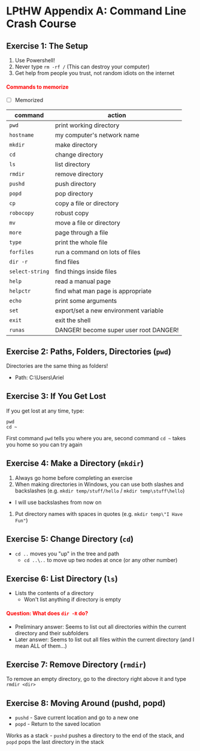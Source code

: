 # LPtHW Appendix A: Command Line Crash Course

## Exercise 1: The Setup

1. Use Powershell!
1. Never type `rm -rf /` (This can destroy your computer)
1. Get help from people you trust, not random idiots on the internet

#### <font color="red">Commands to memorize</font>
* [ ] Memorized

| command         | action                                 |
|-----------------|----------------------------------------|
| `pwd`           | print working directory                |
| `hostname`      | my computer's network name             |
| `mkdir`         | make directory                         |
| `cd`            | change directory                       |
| `ls`            | list directory                         |
| `rmdir`         | remove directory                       |
| `pushd`         | push directory                         |
| `popd`          | pop directory                          |
| `cp`            | copy a file or directory               |
| `robocopy`      | robust copy                            |
| `mv`            | move a file or directory               |
| `more`          | page through a file                    |
| `type`          | print the whole file                   |
| `forfiles`      | run a command on lots of files         |
| `dir -r`        | find files                             |
| `select-string` | find things inside files               |
| `help`          | read a manual page                     |
| `helpctr`       | find what man page is appropriate      |
| `echo`          | print some arguments                   |
| `set`           | export/set a new environment variable  |
| `exit`          | exit the shell                         |
| `runas`         | DANGER! become super user root DANGER! |

## Exercise 2: Paths, Folders, Directories (`pwd`)

Directories are the same thing as folders!  
* Path: C:\Users\Ariel

## Exercise 3: If You Get Lost

If you get lost at any time, type:

```
pwd
cd ~
```

First command `pwd` tells you where you are, second command `cd ~` takes you home so you can try again

## Exercise 4: Make a Directory (`mkdir`)

1. Always go home before completing an exercise
1. When making directories in Windows, you can use both slashes and backslashes (e.g. `mkdir temp/stuff/hello` / `mkdir temp\stuff\hello`)
  * I will use backslashes from now on
1. Put directory names with spaces in quotes (e.g. `mkdir temp\"I Have Fun"`)

## Exercise 5: Change Directory (`cd`)

* `cd ..` moves you "up" in the tree and path
  * `cd ..\..` to move up two nodes at once (or any other number)

## Exercise 6: List Directory (`ls`)

* Lists the contents of a directory
  * Won't list anything if directory is empty

#### <font color="red"> Question: What does `dir -R` do?</font>
* Preliminary answer: Seems to list out all directories within the current directory and their subfolders
* Later answer: Seems to list out all files within the current directory (and I mean ALL of them...)

## Exercise 7: Remove Directory (`rmdir`)

To remove an empty directory, go to the directory right above it and type `rmdir <dir>`

## Exercise 8: Moving Around (pushd, popd)

* `pushd` - Save current location and go to a new one
* `popd` - Return to the saved location

Works as a stack - `pushd` pushes a directory to the end of the stack, and `popd` pops the last directory in the stack
